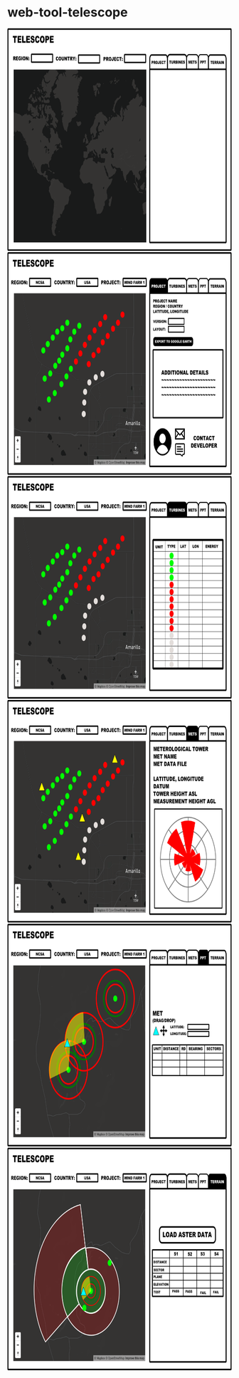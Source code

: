 # web-tool-telescope

<img src="screenshots/telescope-1.png" height="500px" width="auto">

<img src="screenshots/telescope-2.png" height="500px" width="auto">

<img src="screenshots/telescope-3.png" height="500px" width="auto">

<img src="screenshots/telescope-4.png" height="500px" width="auto">

<img src="screenshots/telescope-5.png" height="500px" width="auto">

<img src="screenshots/telescope-6.png" height="500px" width="auto">
